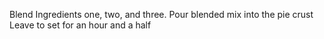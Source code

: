 Blend Ingredients one, two, and three. 
Pour blended mix into the pie crust
Leave to set for an hour and a half